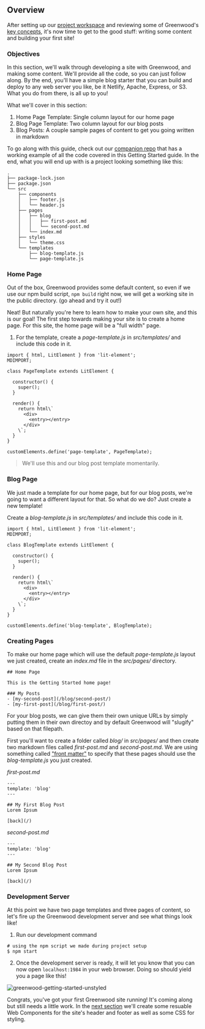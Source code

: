## Overview
After setting up our [project workspace](/getting-started/project-setup/) and reviewing some of Greenwood's [key concepts](/getting-started/key-concepts/), it's now time to get to the good stuff: writing some content and building your first site!

### Objectives
In this section, we'll walk through developing a site with Greenwood, and making some content.  We'll provide all the code, so you can just follow along.  By the end, you'll have a simple blog starter that you can build and deploy to any web server you like, be it Netlify, Apache, Express, or S3.  What you do from there, is all up to you!  

What we'll cover in this section:
1. Home Page Template: Single column layout for our home page
1. Blog Page Template: Two column layout for our blog posts
1. Blog Posts: A couple sample pages of content to get you going written in markdown

To go along with this guide, check out our [companion repo](https://github.com/thescientist13/greenwood-getting-started) that has a working example of all the code covered in this Getting Started guide.  In the end, what you will end up with is a project looking something like this:
```render shell
.
├── package-lock.json
├── package.json
└── src
    ├── components
    │   ├── footer.js
    │   └── header.js
    ├── pages
    │   ├── blog
    │   │   ├── first-post.md
    │   │   └── second-post.md
    │   └── index.md
    ├── styles
    │   └── theme.css
    └── templates
        ├── blog-template.js
        └── page-template.js
```

### Home Page
Out of the box, Greenwood provides some default content, so even if we use our npm build script, `npm build` right now, we will get a working site in the public directory.  (go ahead and try it out!)


Neat!  But naturally you're here to learn how to make your own site, and this is our goal!  The first step towards making your site is to create a home page.  For this site, the home page will be a "full width" page.  

1) For the template, create a _page-template.js_ in _src/templates/_ and include this code in it.
```render javascript
import { html, LitElement } from 'lit-element';
MDIMPORT;

class PageTemplate extends LitElement {

  constructor() {
    super();
  }

  render() {
    return html\`
      <div>
        <entry></entry>
      </div>
    \`;
  }
}

customElements.define('page-template', PageTemplate);
```

> We'll use this and our blog post template momentarily.

### Blog Page
We just made a template for our home page, but for our blog posts, we're going to want a different layout for that.  So what do we do?   Just create a new template!

Create a _blog-template.js_ in _src/templates/_ and include this code in it.
```render javascript
import { html, LitElement } from 'lit-element';
MDIMPORT;

class BlogTemplate extends LitElement {

  constructor() {
    super();
  }

  render() {
    return html\`
      <div>
        <entry></entry>
      </div>
    \`;
  }
}

customElements.define('blog-template', BlogTemplate);
```

### Creating Pages
To make our home page which will use the default _page-template.js_ layout we just created, create an _index.md_ file in the _src/pages/_ directory.

```render md
## Home Page

This is the Getting Started home page!

### My Posts
- [my-second-post](/blog/second-post/)
- [my-first-post](/blog/first-post/)
```


For your blog posts, we can give them their own unique URLs by simply putting them in their own directoy and by default Greenwood will "slugify" based on that filepath.  

First you'll want to create a folder called _blog/_ in _src/pages/_ and then create two markdown files called _first-post.md_ and _second-post.md_.  We are using something called ["front matter"](/docs/front-matter) to specify that these pages should use the _blog-template.js_ you just created.

_first-post.md_
```render md
---
template: 'blog'
---

## My First Blog Post
Lorem Ipsum

[back](/)
```

_second-post.md_
```render md
---
template: 'blog'
---

## My Second Blog Post
Lorem Ipsum

[back](/)
```

### Development Server
At this point we have two page templates and three pages of content, so let's fire up the Greenwood development server and see what things look like!

1) Run our development command
```render bash
# using the npm script we made during project setup
$ npm start
```

2) Once the development server is ready, it will let you know that you can now open `localhost:1984` in your web browser.  Doing so should yield you a page like this!

![greenwood-getting-started-unstyled](https://s3.amazonaws.com/hosted.greenwoodjs.io/getting-started-repo-unstyled-partial.png)


Congrats, you've got your first Greenwood site running!  It's coming along but still needs a little work.  In the [next section](/getting-started/branding/) we'll create some resuable Web Components for the site's header and footer as well as some CSS for styling.